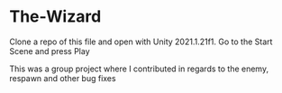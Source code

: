 # The-Wizard
Clone a repo of this file and open with Unity 2021.1.21f1.
Go to the Start Scene and press Play

This was a group project where I contributed in regards to the enemy, respawn and other bug fixes
